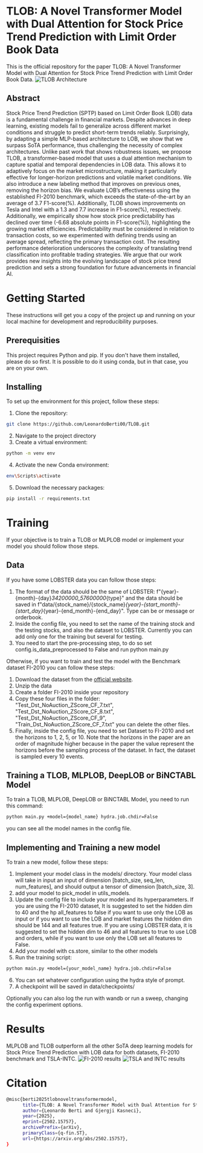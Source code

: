 # TLOB: A Novel Transformer Model with Dual Attention for Stock Price Trend Prediction with Limit Order Book Data
This is the official repository for the paper TLOB: A Novel Transformer Model with Dual Attention for Stock Price Trend Prediction with Limit Order Book Data.
![TLOB Architecture](https://github.com/LeonardoBerti00/TLOB/blob/main/Architecture.png)

## Abstract
Stock Price Trend Prediction (SPTP) based on Limit Order Book
(LOB) data is a fundamental challenge in financial markets. Despite advances in deep learning, existing models fail to generalize across different market conditions and struggle to predict short-term trends reliably. Surprisingly, by adapting a simple MLP-based architecture to LOB, we show that we surpass SoTA performance, thus challenging the necessity of complex architectures. Unlike past work that shows robustness issues, we propose TLOB, a transformer-based model that uses a dual attention mechanism to capture spatial and temporal dependencies in LOB data. This allows it to adaptively focus on the market microstructure, making it particularly effective for longer-horizon predictions and volatile market conditions. We also introduce a new labeling method that improves on previous ones, removing the horizon bias. We evaluate LOB’s effectiveness using the established FI-2010 benchmark, which exceeds the state-of-the-art by an average of 3.7 F1-score(%). Additionally, TLOB shows improvements on Tesla and Intel with a 1.3 and 7.7 increase in F1-score(%), respectively. Additionally, we empirically show how stock price predictability has declined over time (-6.68 absolute points in F1-score(%)), highlighting the growing market efficiencies. Predictability must be considered in relation to transaction costs, so we experimented with defining trends using an average spread, reflecting the primary transaction cost. The resulting performance deterioration  underscores the complexity of translating trend classification into profitable trading strategies. We argue that our work provides new insights into the evolving landscape of stock price trend prediction and sets a strong foundation for future advancements in financial AI.

# Getting Started 
These instructions will get you a copy of the project up and running on your local machine for development and reproducibility purposes.

## Prerequisities
This project requires Python and pip. If you don't have them installed, please do so first. It is possible to do it using conda, but in that case, you are on your own.   

## Installing
To set up the environment for this project, follow these steps:

1. Clone the repository:
```sh
git clone https://github.com/LeonardoBerti00/TLOB.git
```
2. Navigate to the project directory
3. Create a virtual environment:
```sh
python -m venv env
```
4. Activate the new Conda environment:
```sh
env\Scripts\activate
```
5. Download the necessary packages:
```sh
pip install -r requirements.txt
```

# Training
If your objective is to train a TLOB or MLPLOB model or implement your model you should follow those steps. 

## Data 
If you have some LOBSTER data you can follow those steps:
1. The format of the data should be the same of LOBSTER: f"{year}-{month}-{day}_34200000_57600000_{type}" and the data should be saved in f"data/{stock_name}/{stock_name}_{year}-{start_month}-{start_day}_{year}-{end_month}-{end_day}". Type can be or message or orderbook.
2. Inside the config file, you need to set the name of the training stock and the testing stocks, and also the dataset to LOBSTER. Currently you can add only one for the training but several for testing. 
3. You need to start the pre-processing step, to do so set config.is_data_preprocessed to False and run python main.py

Otherwise, if you want to train and test the model with the Benchmark dataset FI-2010 you can follow these steps:
1. Download the dataset from the [official website](https://etsin.fairdata.fi/dataset/73eb48d7-4dbc-4a10-a52a-da745b47a649/data).
2. Unzip the data 
3. Create a folder FI-2010 inside your repository
4. Copy these four files in the folder: "Test_Dst_NoAuction_ZScore_CF_7.txt", "Test_Dst_NoAuction_ZScore_CF_8.txt", "Test_Dst_NoAuction_ZScore_CF_9", "Train_Dst_NoAuction_ZScore_CF_7.txt" you can delete the other files.
5. Finally, inside the config file, you need to set Dataset to FI-2010 and set the horizons to 1, 2, 5, or 10. 
Note that the horizons in the paper are an order of magnitude higher because in the paper the value represent the horizons before the sampling process of the dataset. In fact, the dataset is sampled every 10 events. 

## Training a TLOB, MLPLOB, DeepLOB or BiNCTABL Model 
To train a TLOB, MLPLOB, DeepLOB or BiNCTABL Model, you need to run this command:
```sh
python main.py +model={model_name} hydra.job.chdir=False
```
you can see all the model names in the config file. 

## Implementing and Training a new model 
To train a new model, follow these steps:
1. Implement your model class in the models/ directory. Your model class will take in input an input of dimension [batch_size, seq_len, num_features], and should output a tensor of dimension [batch_size, 3].
2. add your model to pick_model in utils_models.
3. Update the config file to include your model and its hyperparameters. If you are using the FI-2010 dataset, It is suggested to set the hidden dim to 40 and the hp all_features to false if you want to use only the LOB as input or if you want to use the LOB and market features the hidden dim should be 144 and all features true. If you are using LOBSTER data, it is suggested to set the hidden dim to 46 and all features to true to use LOB and orders, while if you want to use only the LOB set all features to False. 
4. Add your model with cs.store, similar to the other models
5. Run the training script:
```sh
python main.py +model={your_model_name} hydra.job.chdir=False
```
6. You can set whatever configuration using the hydra style of prompt.
7. A checkpoint will be saved in data/checkpoints/ 

Optionally you can also log the run with wandb or run a sweep, changing the config experiment options.

# Results
MLPLOB and TLOB outperform all the other SoTA deep learning models for Stock Price Trend Prediction with LOB data for both datasets, FI-2010 benchmark and TSLA-INTC.
![FI-2010 results](https://github.com/LeonardoBerti00/TLOB/blob/main/fI-2010.png)
![TSLA and INTC results](https://github.com/LeonardoBerti00/TLOB/blob/main/tslaintc.png)

# Citation
```sh
@misc{berti2025tlobnoveltransformermodel,
      title={TLOB: A Novel Transformer Model with Dual Attention for Stock Price Trend Prediction with Limit Order Book Data}, 
      author={Leonardo Berti and Gjergji Kasneci},
      year={2025},
      eprint={2502.15757},
      archivePrefix={arXiv},
      primaryClass={q-fin.ST},
      url={https://arxiv.org/abs/2502.15757}, 
}
```
